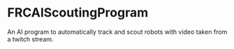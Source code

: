 # FRCAIScoutingProgram
An AI program to automatically track and scout robots with video taken from a twitch stream.
